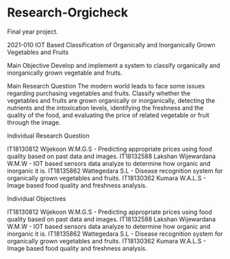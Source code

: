 # Research-Orgicheck
Final year project. 

2021-010
IOT Based Classification of Organically and Inorganically Grown Vegetables and Fruits

Main Objective
Develop and implement a system to classify organically and inorganically grown vegetable and fruits.

Main Research Question
The modern world leads to face some issues regarding purchasing vegetables and fruits. Classify whether the vegetables and fruits are grown organically or inorganically, detecting the nutrients and the intoxication levels, identifying the freshness and the quality of the food, and evaluating the price of related vegetable or fruit through the image.

Individual Research Question

IT18130812 Wijekoon W.M.G.S - Predicting appropriate prices using food quality based on past data and images.
IT18132588 Lakshan Wijewardana W.M.W - IOT based sensors data analyze to determine how organic and inorganic it is.
IT18135862 Wattegedara S.L - Disease recognition system for organically grown vegetables and fruits.
IT18130362 Kumara W.A.L.S - Image based food quality and freshness analysis.

Individual Objectives

IT18130812 Wijekoon W.M.G.S - Predicting appropriate prices using food quality based on past data and images.
IT18132588 Lakshan Wijewardana W.M.W - IOT based sensors data analyze to determine how organic and inorganic it is.
IT18135862 Wattegedara S.L - Disease recognition system for organically grown vegetables and fruits.
IT18130362 Kumara W.A.L.S - Image based food quality and freshness analysis.
